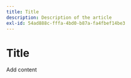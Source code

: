 ```yaml
---
title: Title
description: Description of the article
exl-id: 54ad888c-fffa-4bd0-b87a-fa4fbef14be3
---
```

# Title

Add content
